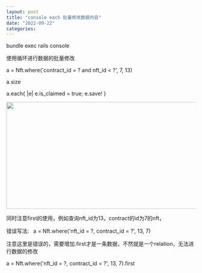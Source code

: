 ```yaml
---
layout: post
title: "console each 批量修改数据内容"
date: "2022-09-22"
categories: 
---
```

<p>bundle exec rails console</p>
<p>使用循环进行数据的批量修改</p>
<p>a = Nft.where(&#39;contract_id = ? and nft_id &lt; ?&#39;, 7, 13)</p>
<p>a.size</p>
<p>a.each{ |e| e.is_claimed = true; e.save! }</p>
<p><img height="284" src="/uploads/ckeditor/pictures/463/image-20220922114504-1.png" width="876" /></p>
<p>同时注意first的使用，例如查询nft_id为13，contract的id为7的nft，</p>
<p>错误写法:&nbsp;&nbsp; a = Nft.where(&#39;nft_id = ?, contract_id = ?&#39;, 13, 7)</p>
<p>注意这里是错误的，需要增加.first才是一条数据，不然就是一个relation，无法进行数据的修改</p>
<p>a = Nft.where(&#39;nft_id = ?, contract_id = ?&#39;, 13, 7).first</p>

